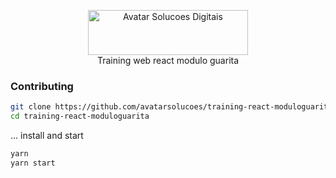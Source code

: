 <p align="center">
  <img src="https://avatarsolucoesdigitais.com.br/images/avatar-git.svg" height="72" width="256" alt="Avatar Solucoes Digitais" /><br />
  Training web react modulo guarita
</p>

### Contributing

```bash
git clone https://github.com/avatarsolucoes/training-react-moduloguarita.git
cd training-react-moduloguarita
```

... install and start

```bash
yarn
yarn start
```

